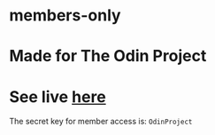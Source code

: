 # members-only

# Made for The Odin Project

# See live [here](https://members-only-darshan.onrender.com)

The secret key for member access is: `OdinProject`

